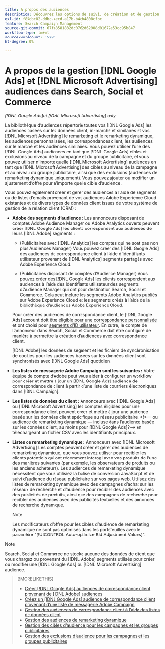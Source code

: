 ```yaml
---
title: A propos des audiences
description: Découvrez les options de suivi, de création et de gestion [!DNL Google Ads] et [!DNL Microsoft Advertising] audiences.
exl-id: f85cbc82-ddbc-4ecd-a17b-b4cb4808cfbc
feature: Search Campaign Management
source-git-commit: 67fe8581832dc0762d62908d01672e53cc95b847
workflow-type: tm+mt
source-wordcount: '528'
ht-degree: 0%

---
```


# A propos de la gestion [!DNL Google Ads] et [!DNL Microsoft Advertising] audiences dans Search, Social et Commerce

*[!DNL Google Ads]et [!DNL Microsoft Advertising] only*

La bibliothèque d’audiences répertorie toutes vos [!DNL Google Ads] les audiences basées sur les données client, in-marché et similaires et vos [!DNL Microsoft Advertising] le remarketing et le remarketing dynamique, les audiences personnalisées, les correspondances client, les audiences sur le marché et les audiences similaires. Vous pouvez utiliser l’une des [!DNL Google Ads] audiences en tant que [!DNL Google Ads] cibles et exclusions au niveau de la campagne et du groupe publicitaire, et vous pouvez utiliser n’importe quelle [!DNL Microsoft Advertising] audiences en tant que [!DNL Microsoft Advertising] des cibles au niveau de la campagne et au niveau du groupe publicitaire, ainsi que des exclusions (audiences de remarketing dynamique uniquement). Vous pouvez ajouter ou modifier un ajustement d’offre pour n’importe quelle cible d’audience.

Vous pouvez également créer et gérer des audiences à l’aide de segments ou de listes d’emails provenant de vos audiences Adobe Experience Cloud existantes et de divers types de données client issues de votre système de gestion de la relation client (CRM) :

* **Adobe des segments d’audience :** Les annonceurs disposant de comptes Adobe Audience Manager ou Adobe Analytics ouverts peuvent créer [!DNL Google Ads] les clients correspondent aux audiences de leurs [!DNL Adobe] segments :

   * (Publicitaires avec [!DNL Analytics] les comptes qui ne sont pas non plus Audiences Manager) Vous pouvez créer des [!DNL Google Ads] des audiences de correspondance client à l’aide d’identifiants utilisateur provenant de [!DNL Analytics] segments partagés avec Adobe Experience Cloud.

   * (Publicitaires disposant de comptes d’Audience Manager) Vous pouvez créer des [!DNL Google Ads] les clients correspondent aux audiences à l’aide des identifiants utilisateur des segments d’Audience Manager qui ont pour destination Search, Social et Commerce. Cela peut inclure les segments Adobe Analytics publiés sur Adobe Experience Cloud et les segments créés à l’aide de la bibliothèque d’audiences Adobe Experience Cloud.

  Pour créer des audiences de correspondance client, le [!DNL Google Ads] account doit être [éligible pour une correspondance personnalisée](https://support.google.com/adspolicy/answer/6299717) et ont choisi pour [segments d’ID utilisateur](https://support.google.com/google-ads/answer/9199250). En outre, le compte de l’annonceur dans Search, Social et Commerce doit être configuré de manière à permettre la création d’audiences avec correspondance client.

  [!DNL Adobe] les données de segment et les fichiers de synchronisation de cookies pour les audiences basées sur les données client sont synchronisés avec [!DNL Google Ads] quotidien.

* **Les listes de messagerie Adobe Campaign sont les suivantes :** Votre équipe de compte d’Adobe peut vous aider à configurer un workflow pour créer et mettre à jour un [!DNL Google Ads] audience de correspondance de client à partir d’une liste de courriers électroniques dans [!DNL Campaign].

* **Les listes de données du client :** Annonceurs avec [!DNL Google Ads] ou [!DNL Microsoft Advertising] les comptes éligibles pour une correspondance client peuvent créer et mettre à jour une audience basée sur les données client spécifique au réseau publicitaire. &lt;!>— ou audience de remarketing dynamique — incluse dans l’audience basée sur les données client, au moins pour [!DNL Google Ads]?—> en téléchargeant un fichier CSV avec les identifiants principaux.

* **Listes de remarketing dynamique :** Annonceurs avec [!DNL Microsoft Advertising] Les comptes peuvent créer et gérer des audiences de remarketing dynamique, que vous pouvez utiliser pour recibler les clients potentiels qui ont récemment interagi avec vos produits de l’une des manières suivantes (par exemple, les observateurs de produits ou les anciens acheteurs). Les audiences de remarketing dynamique nécessitent que vous utilisiez la balise de conversion JavaScript et de suivi d’audience du réseau publicitaire sur vos pages web. Utilisez des listes de remarketing dynamique avec des campagnes d’achat sur les réseaux de recherche et d’audience pour recibler des audiences avec des publicités de produits, ainsi que des campagnes de recherche pour recibler des audiences avec des publicités textuelles et des annonces de recherche dynamique. <!--[For [!DNL Google Ads], these are technically included in a customer data-based audience, so word this all carefully when we add support for them.]-->

  >[!NOTE]
  >
  >Les modificateurs d’offre pour les cibles d’audience de remarketing dynamique ne sont pas optimisés dans les portefeuilles avec le paramètre &quot;[!UICONTROL Auto-optimize Bid Adjustment Values]&quot;.

>[!NOTE]
>
>Search, Social et Commerce ne stocke aucune des données de client que vous chargez ou provenant du [!DNL Adobe] segments utilisés pour créer ou modifier une [!DNL Google Ads] ou [!DNL Microsoft Advertising] audience.

>[!MORELIKETHIS]
>
>* [Créer [!DNL Google Ads] audiences de correspondance client provenant de [!DNL Adobe] audiences](google-audience-from-adobe-audience.md)
>* [Créez un [!DNL Google Ads] audience de correspondance client provenant d’une liste de messagerie Adobe Campaign](google-audience-from-campaign-email-list.md)
>* [Gestion des audiences de correspondance client à l’aide des listes de données client](audience-from-customer-data-list.md)
>* [Gestion des audiences de remarketing dynamique](audience-dynamic-remarketing-manage.md)
>* [Gestion des cibles d’audience pour les campagnes et les groupes publicitaires](audience-targets-manage.md)
>* [Gestion des exclusions d’audience pour les campagnes et les groupes publicitaires](audience-exclusions-manage.md)
